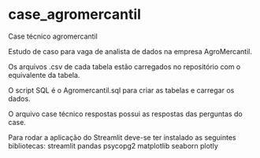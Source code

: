 # case_agromercantil
Case técnico agromercantil

Estudo de caso para vaga de analista de dados na empresa AgroMercantil.

Os arquivos .csv de cada tabela estão carregados no repositório com o equivalente da tabela.

O script SQL é o Agromercantil.sql para criar as tabelas e carregar os dados.

O arquivo case técnico respostas possui as respostas das perguntas do case.

Para rodar a aplicação do Streamlit deve-se ter instalado as seguintes bibliotecas: streamlit pandas psycopg2 matplotlib seaborn plotly
